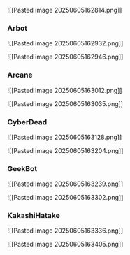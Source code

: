 
![[Pasted image 20250605162814.png]]

### Arbot

![[Pasted image 20250605162932.png]]

![[Pasted image 20250605162946.png]]

### Arcane

![[Pasted image 20250605163012.png]]

![[Pasted image 20250605163035.png]]

### CyberDead
![[Pasted image 20250605163128.png]]

![[Pasted image 20250605163204.png]]

### GeekBot
![[Pasted image 20250605163239.png]]

![[Pasted image 20250605163302.png]]

### KakashiHatake
![[Pasted image 20250605163336.png]]

![[Pasted image 20250605163405.png]]